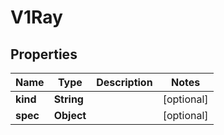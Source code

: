 
# V1Ray

## Properties
Name | Type | Description | Notes
------------ | ------------- | ------------- | -------------
**kind** | **String** |  |  [optional]
**spec** | **Object** |  |  [optional]



